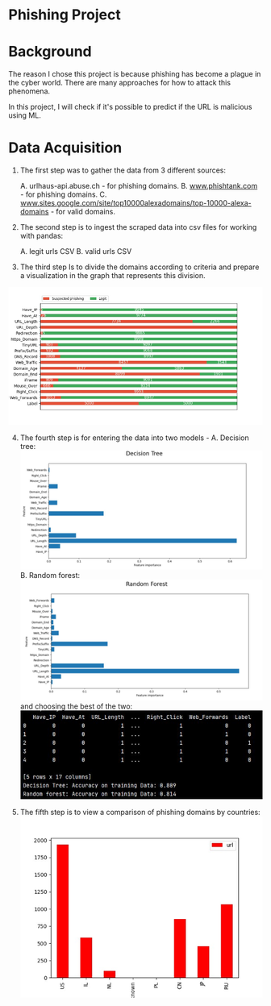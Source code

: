 # Phishing Project


# Background

The reason I chose this project is because phishing has become a plague in the cyber world.
There are many approaches for how to attack this phenomena.

In this project, I will check if it's possible to predict if the URL is malicious using ML.

# Data Acquisition

1. The first step was to gather the data from 3 different sources:
  
    A. urlhaus-api.abuse.ch - for phishing domains.
    B. www.phishtank.com - for phishing domains.
    C. www.sites.google.com/site/top10000alexadomains/top-10000-alexa-domains - for valid domains.

2. The second step is to ingest the scraped data into csv files for working with pandas:
    
    A. legit urls CSV
    B. valid urls CSV

3. The third step Is to divide the domains according to criteria
 and prepare a visualization in the graph that represents this division.

![alt text](graph_images/urls_comparison_by_categories.jpeg)

4. The fourth step is for entering the data into two models -
 A. Decision tree:
![alt text](graph_images/decision_tree_graph.JPG)
 B. Random forest:
    ![alt text](graph_images/random_forest_graph.JPG)   
 and choosing the best of the two:
![alt text](graph_images/data_presentation_ML_comparison.JPG)

5. The fifth step is to view a comparison of phishing domains by countries:
![alt text](graph_images/urls_comparison_by_countries.jpeg)

 
